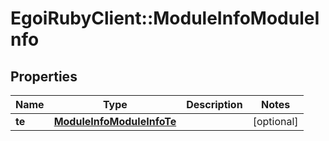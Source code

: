 # EgoiRubyClient::ModuleInfoModuleInfo

## Properties
Name | Type | Description | Notes
------------ | ------------- | ------------- | -------------
**te** | [**ModuleInfoModuleInfoTe**](ModuleInfoModuleInfoTe.md) |  | [optional] 


